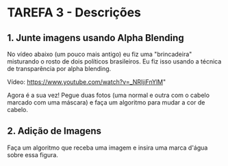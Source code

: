 # TAREFA 3 - Descrições

## 1. Junte imagens usando Alpha Blending
No vídeo abaixo (um pouco mais antigo) eu fiz uma "brincadeira" misturando o rosto de dois políticos brasileiros. Eu fiz isso usando a técnica de transparência por alpha blending.

Vídeo: https://www.youtube.com/watch?v=_NRIjiFnYlM"

Agora é a sua vez! Pegue duas fotos (uma normal e outra com o cabelo marcado com uma máscara) e faça um algoritmo para mudar a cor de cabelo.

## 2. Adição de Imagens
Faça um algoritmo que receba uma imagem e insira uma marca d'água sobre essa figura.
